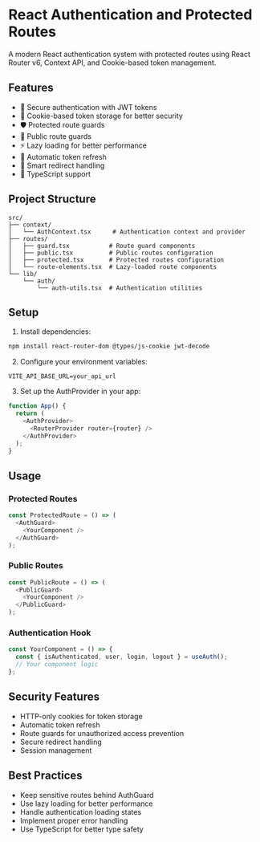 # React Authentication and Protected Routes

A modern React authentication system with protected routes using React Router v6, Context API, and Cookie-based token management.

## Features

- 🔐 Secure authentication with JWT tokens
- 🍪 Cookie-based token storage for better security
- 🛡️ Protected route guards
- 📱 Public route guards
- ⚡ Lazy loading for better performance
- 🔄 Automatic token refresh
- 📍 Smart redirect handling
- 🎯 TypeScript support

## Project Structure

```
src/
├── context/
│   └── AuthContext.tsx      # Authentication context and provider
├── routes/
│   ├── guard.tsx           # Route guard components
│   ├── public.tsx          # Public routes configuration
│   ├── protected.tsx       # Protected routes configuration
│   └── route-elements.tsx  # Lazy-loaded route components
└── lib/
    └── auth/
        └── auth-utils.tsx  # Authentication utilities
```

## Setup

1. Install dependencies:
```bash
npm install react-router-dom @types/js-cookie jwt-decode
```

2. Configure your environment variables:
```env
VITE_API_BASE_URL=your_api_url
```

3. Set up the AuthProvider in your app:
```typescript
function App() {
  return (
    <AuthProvider>
      <RouterProvider router={router} />
    </AuthProvider>
  );
}
```

## Usage

### Protected Routes

```typescript
const ProtectedRoute = () => (
  <AuthGuard>
    <YourComponent />
  </AuthGuard>
);
```

### Public Routes

```typescript
const PublicRoute = () => (
  <PublicGuard>
    <YourComponent />
  </PublicGuard>
);
```

### Authentication Hook

```typescript
const YourComponent = () => {
  const { isAuthenticated, user, login, logout } = useAuth();
  // Your component logic
};
```

## Security Features

- HTTP-only cookies for token storage
- Automatic token refresh
- Route guards for unauthorized access prevention
- Secure redirect handling
- Session management

## Best Practices

- Keep sensitive routes behind AuthGuard
- Use lazy loading for better performance
- Handle authentication loading states
- Implement proper error handling
- Use TypeScript for better type safety
